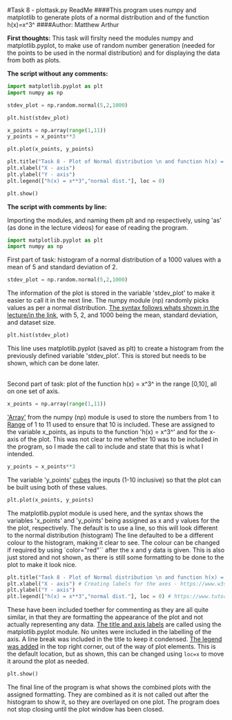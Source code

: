 #Task 8 - plottask.py ReadMe 
####This program uses numpy and matplotlib to generate plots of a normal distribution and of the function h(x)=x^3^
####Author: Matthew Arthur

**First thoughts:** 
This task will firslty need the modules numpy and matplotlib.pyplot, to make use of random number generation (needed for the points to be used in the normal distribution) and for displaying the data from both as plots. 

**The script without any comments:**
```python
import matplotlib.pyplot as plt
import numpy as np

stdev_plot = np.random.normal(5,2,1000) 

plt.hist(stdev_plot)

x_points = np.array(range(1,11))  
y_points = x_points**3

plt.plot(x_points, y_points)

plt.title("Task 8 - Plot of Normal distribution \n and function h(x) = x**3")
plt.xlabel("X - axis") 
plt.ylabel("Y - axis")
plt.legend(["h(x) = x**3","normal dist."], loc = 0) 

plt.show()
```


**The script with comments by line:**

Importing the modules, and naming them plt and np respectively, using  'as' (as done in the lecture videos) for ease of reading the program. 
```python
import matplotlib.pyplot as plt 
import numpy as np
```

First part of task: histogram of a normal distribution of a 1000 values with a mean of 5 and standard deviation of 2. 

```python
stdev_plot = np.random.normal(5,2,1000) 
```
The information of the plot is stored in the variable 'stdev_plot' to make it easier to call it in the next line. The numpy module (np) randomly picks values as per a normal distribution. [The syntax follows whats shown in the lecture/in the link](https://www.w3schools.com/python/matplotlib_histograms.asp ), with 5, 2, and 1000 being the mean, standard deviation, and dataset size. 
<br>
```python
plt.hist(stdev_plot)
```
This line uses matplotlib.pyplot (saved as plt) to create a histogram from the previously defined variable 'stdev_plot'. This is stored but needs to be shown, which can be done later.   
<br>

Second part of task: plot of the function h(x) = x^3^ in the range [0,10], all on one set of axis. 
```python
x_points = np.array(range(1,11))
``` 
['Array'](https://www.w3schools.com/python/numpy/numpy_creating_arrays.asp) from the numpy (np) module is used to store the numbers from 1 to [Range](https://www.w3schools.com/python/ref_func_range.asp) of 1 to 11 used to ensure that 10 is included. These are assigned to the variable x_points, as inputs to the function 'h(x) = x^3^' and for the x-axis of the plot. This was not clear to me whether 10 was to be included in the program, so I made the call to include and state that this is what I intended. 
<br>
```python
y_points = x_points**3
```
The variable 'y_points' [cubes](https://www.w3schools.com/python/python_operators.asp) the inputs (1-10 inclusive) so that the plot can be built using both of these values. 
<br> 
```python
plt.plot(x_points, y_points)
```
The matplotlib.pyplot module is used here, and the syntax shows the variables 'x_points' and 'y_points' being assigned as x and y values for the the plot, respectively. The default is to use a line, so this will look different to the normal distribution (histogram) The line defaulted to be a different colour to the histogram, making it clear to see. The colour can be changed if required by using `color="red"`` after the x and y data is given. This is also just stored and not shown, as there is still some formatting to be done to the plot to make it look nice. 
<br>
```python
plt.title("Task 8 - Plot of Normal distribution \n and function h(x) = x**3")
plt.xlabel("X - axis") # Creating labels for the axes - https://www.w3schools.com/python/matplotlib_labels.asp
plt.ylabel("Y - axis")
plt.legend(["h(x) = x**3","normal dist."], loc = 0) # https://www.tutorialspoint.com/manually-add-legend-items-python-matplotlib
```
These have been included toether for commenting as they are all quite similar, in that they are formatting the appearance of the plot and not actually representing any data. 
[The title and axis labels](https://www.w3schools.com/python/matplotlib_labels.asp) are called using the matplotlib.pyplot module. No unites were included in the labelling of the axis. A line break was included in the title to keep it condensed. 
[The legend was added](https://www.tutorialspoint.com/manually-add-legend-items-python-matplotlib) in the top right corner, out of the way of plot elements. This is the default location, but as shown, this can be changed using `loc=x` to move it around the plot as needed. 
<br>
```python
plt.show()
```
The final line of the program is what shows the combined plots with the assigned formatting. They are combined as it is not called out after the histogram to show it, so they are overlayed on one plot. The program does not stop closing until the plot window has been closed. 
